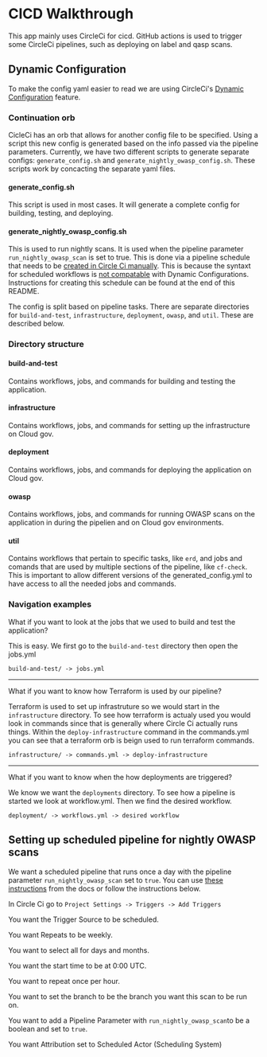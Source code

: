 # CICD Walkthrough

This app mainly uses CircleCi for cicd. GitHub actions is used to trigger some CircleCi pipelines, such as deploying on label and qasp scans.

## Dynamic Configuration

To make the config yaml easier to read we are using CircleCi's [Dynamic Configuration](https://circleci.com/docs/dynamic-config/) feature.

### Continuation orb
CicleCi has an orb that allows for another config file to be specified. Using a script this new config is generated based on the info passed via the pipeline parameters. Currently, we have two different scripts to generate separate configs: `generate_config.sh` and `generate_nightly_owasp_config.sh`. These scripts work by concacting the separate yaml files.

#### generate_config.sh
This script is used in most cases. It will generate a complete config for building, testing, and deploying.

#### generate_nightly_owasp_config.sh
This is used to run nightly scans. It is used when the pipeline parameter `run_nightly_owasp_scan` is set to true. This is done via a pipeline schedule that needs to be [created in Circle Ci manually](https://circleci.com/docs/scheduled-pipelines/#project-settings). This is because the syntaxt for scheduled workflows is [not compatable](https://circleci.com/docs/scheduled-pipelines/#migrate-scheduled-workflows) with Dynamic Configurations. Instructions for creating this schedule can be found at the end of this README.

The config is split based on pipeline tasks. There are separate directories for `build-and-test`, `infrastructure`, `deployment`, `owasp`, and `util`. These are described below.

### Directory structure

#### build-and-test
Contains workflows, jobs, and commands for building and testing the application.

#### infrastructure
Contains workflows, jobs, and commands for setting up the infrastructure on Cloud gov.

#### deployment
Contains workflows, jobs, and commands for deploying the application on Cloud gov.

#### owasp
Contains workflows, jobs, and commands for running OWASP scans on the application in during the pipelien and on Cloud gov environments.

#### util
Contains workflows that pertain to specific tasks, like `erd`, and jobs and comands that are used by multiple sections of the pipeline, like `cf-check`. This is important to allow different versions of the generated_config.yml to have access to all the needed jobs and commands.

### Navigation examples
What if you want to look at the jobs that we used to build and test the application?

This is easy. We first go to the `build-and-test` directory then open the jobs.yml

`build-and-test/ -> jobs.yml`

<hr />

What if you want to know how Terraform is used by our pipeline?

Terraform is used to set up infrastruture so we would start in the `infrastructure` directory. To see how terraform is actualy used you would look in commands since that is generally where Circle Ci actually runs things. Within the `deploy-infrastructure` command in the commands.yml you can see that a terraform orb is beign used to run terraform commands.

`infrastructure/ -> commands.yml -> deploy-infrastructure`

<hr />

What if you want to know when the how deployments are triggered?

We know we want the `deployments` directory. To see how a pipeline is started we look at workflow.yml. Then we find the desired workflow.

`deployment/ -> workflows.yml -> desired workflow`

## Setting up scheduled pipeline for nightly OWASP scans
We want a scheduled pipeline that runs once a day with the pipeline parameter `run_nightly_owasp_scan` set to `true`. You can use [these instructions](https://circleci.com/docs/scheduled-pipelines/#project-settings) from the docs or follow the instructions below.

In Circle Ci go to `Project Settings -> Triggers -> Add Triggers`

You want the Trigger Source to be scheduled.

You want Repeats to be weekly.

You want to select all for days and months.

You want the start time to be at 0:00 UTC.

You want to repeat once per hour.

You want to set the branch to be the branch you want this scan to be run on.

You want to add a Pipeline Parameter with `run_nightly_owasp_scan`to be a boolean and set to `true`.

You want Attribution set to Scheduled Actor (Scheduling System)
